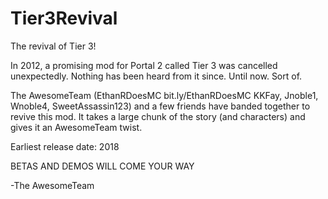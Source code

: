 # Tier3Revival
The revival of Tier 3!

In 2012, a promising mod for Portal 2 called Tier 3 was cancelled unexpectedly. Nothing has been heard from it since. 
Until now. Sort of. 

The AwesomeTeam (EthanRDoesMC bit.ly/EthanRDoesMC KKFay, Jnoble1, Wnoble4, SweetAssassin123) and a few friends have banded together to revive this mod. It takes a large chunk of the story (and characters) and gives it an AwesomeTeam twist. 

Earliest release date: 2018

BETAS AND DEMOS WILL COME YOUR WAY

-The AwesomeTeam 
